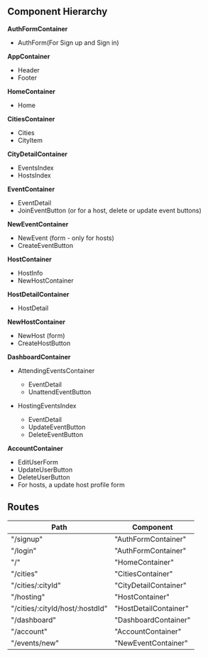 ## Component Hierarchy

**AuthFormContainer**
 - AuthForm(For Sign up and Sign in)

**AppContainer**
  - Header
  - Footer

**HomeContainer**
  - Home

**CitiesContainer**
 - Cities
  - CityItem

**CityDetailContainer**
 - EventsIndex
 - HostsIndex

**EventContainer**
 - EventDetail
 - JoinEventButton (or for a host, delete or update event buttons)

**NewEventContainer**
  - NewEvent (form - only for hosts)
  - CreateEventButton

**HostContainer**
 - HostInfo
 - NewHostContainer

 **HostDetailContainer**
  - HostDetail

**NewHostContainer**
  - NewHost (form)
  - CreateHostButton

**DashboardContainer**
 - AttendingEventsContainer
   - EventDetail
   - UnattendEventButton

 - HostingEventsIndex
   - EventDetail
   - UpdateEventButton
   - DeleteEventButton

 **AccountContainer**
  - EditUserForm
  - UpdateUserButton
  - DeleteUserButton
  - For hosts, a update host profile form

## Routes

|Path                             | Component             |
|---------------------------------|-----------------------|
| "/signup"                       | "AuthFormContainer"   |
| "/login"                        | "AuthFormContainer"   |
| "/"                             | "HomeContainer"       |
| "/cities"                       | "CitiesContainer"     |
| "/cities/:cityId"               | "CityDetailContainer" |
| "/hosting"                      | "HostContainer"       |
| "/cities/:cityId/host/:hostdId" | "HostDetailContainer" |
| "/dashboard"                    | "DashboardContainer"  |
| "/account"                      | "AccountContainer"    |
| "/events/new"                   | "NewEventContainer"   |
